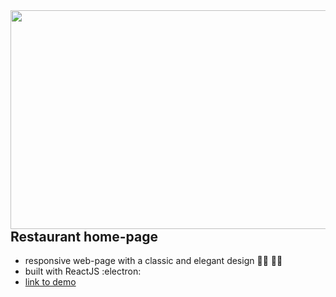 <img src="https://user-images.githubusercontent.com/102720711/187640321-d2f07bed-87c5-4cce-b33a-c1819b15090a.png" width="600" height="350" align="right" /> 

## Restaurant home-page 

- responsive web-page with a classic and elegant design :woman_cook: :man_cook:
- built with ReactJS :electron:
- [link to demo](https://blossomingiris.github.io/my-react-restaurant/)

